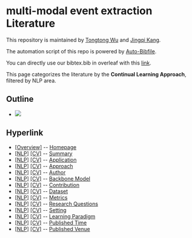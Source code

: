 # multi-modal event extraction Literature 
This repository is maintained by [Tongtong Wu](http://wutong8023.site/) and [Jingqi Kang](https://#####). 

The automation script of this repo is powered by [Auto-Bibfile](https://github.com/wutong8023/Auto-Bibfile.git).

You can directly use our bibtex.bib in overleaf with this [link](https://www.overleaf.com/read/rgscdxhxbwhp).

This page categorizes the literature by the **Continual Learning Approach**, filtered by NLP area.

## Outline 
- [![](https://img.shields.io/badge/Hyperlink-blue)](https://github.com/JingqiKang/multi-modal-event-extraction/blob/main//MMEE4nlp/approach\README.md#hyperlink)
## Hyperlink 
- [[Overview]](https://github.com/JingqiKang/multi-modal-event-extraction/blob/main//README.md) -- [Homepage](https://github.com/JingqiKang/multi-modal-event-extraction/blob/main//README.md)
- [[NLP]](https://github.com/JingqiKang/multi-modal-event-extraction/blob/main//MMEE4nlp/./)  [[CV]](https://github.com/JingqiKang/multi-modal-event-extraction/blob/main//MMEE4cv/./) -- [Summary](https://github.com/JingqiKang/multi-modal-event-extraction/blob/main//MMEE4all/./)
- [[NLP]](https://github.com/JingqiKang/multi-modal-event-extraction/blob/main//MMEE4nlp/application)  [[CV]](https://github.com/JingqiKang/multi-modal-event-extraction/blob/main//MMEE4cv/application) -- [Application](https://github.com/JingqiKang/multi-modal-event-extraction/blob/main//MMEE4all/application)
- [[NLP]](https://github.com/JingqiKang/multi-modal-event-extraction/blob/main//MMEE4nlp/approach)  [[CV]](https://github.com/JingqiKang/multi-modal-event-extraction/blob/main//MMEE4cv/approach) -- [Approach](https://github.com/JingqiKang/multi-modal-event-extraction/blob/main//MMEE4all/approach)
- [[NLP]](https://github.com/JingqiKang/multi-modal-event-extraction/blob/main//MMEE4nlp/author)  [[CV]](https://github.com/JingqiKang/multi-modal-event-extraction/blob/main//MMEE4cv/author) -- [Author](https://github.com/JingqiKang/multi-modal-event-extraction/blob/main//MMEE4all/author)
- [[NLP]](https://github.com/JingqiKang/multi-modal-event-extraction/blob/main//MMEE4nlp/backbone_model)  [[CV]](https://github.com/JingqiKang/multi-modal-event-extraction/blob/main//MMEE4cv/backbone_model) -- [Backbone Model](https://github.com/JingqiKang/multi-modal-event-extraction/blob/main//MMEE4all/backbone_model)
- [[NLP]](https://github.com/JingqiKang/multi-modal-event-extraction/blob/main//MMEE4nlp/contribution)  [[CV]](https://github.com/JingqiKang/multi-modal-event-extraction/blob/main//MMEE4cv/contribution) -- [Contribution](https://github.com/JingqiKang/multi-modal-event-extraction/blob/main//MMEE4all/contribution)
- [[NLP]](https://github.com/JingqiKang/multi-modal-event-extraction/blob/main//MMEE4nlp/dataset)  [[CV]](https://github.com/JingqiKang/multi-modal-event-extraction/blob/main//MMEE4cv/dataset) -- [Dataset](https://github.com/JingqiKang/multi-modal-event-extraction/blob/main//MMEE4all/dataset)
- [[NLP]](https://github.com/JingqiKang/multi-modal-event-extraction/blob/main//MMEE4nlp/metrics)  [[CV]](https://github.com/JingqiKang/multi-modal-event-extraction/blob/main//MMEE4cv/metrics) -- [Metrics](https://github.com/JingqiKang/multi-modal-event-extraction/blob/main//MMEE4all/metrics)
- [[NLP]](https://github.com/JingqiKang/multi-modal-event-extraction/blob/main//MMEE4nlp/research_question)  [[CV]](https://github.com/JingqiKang/multi-modal-event-extraction/blob/main//MMEE4cv/research_question) -- [Research Questions](https://github.com/JingqiKang/multi-modal-event-extraction/blob/main//MMEE4all/research_question)
- [[NLP]](https://github.com/JingqiKang/multi-modal-event-extraction/blob/main//MMEE4nlp/setting)  [[CV]](https://github.com/JingqiKang/multi-modal-event-extraction/blob/main//MMEE4cv/setting) -- [Setting](https://github.com/JingqiKang/multi-modal-event-extraction/blob/main//MMEE4all/setting)
- [[NLP]](https://github.com/JingqiKang/multi-modal-event-extraction/blob/main//MMEE4nlp/supervision)  [[CV]](https://github.com/JingqiKang/multi-modal-event-extraction/blob/main//MMEE4cv/supervision) -- [ Learning Paradigm](https://github.com/JingqiKang/multi-modal-event-extraction/blob/main//MMEE4all/supervision)
- [[NLP]](https://github.com/JingqiKang/multi-modal-event-extraction/blob/main//MMEE4nlp/time)  [[CV]](https://github.com/JingqiKang/multi-modal-event-extraction/blob/main//MMEE4cv/time) -- [Published Time](https://github.com/JingqiKang/multi-modal-event-extraction/blob/main//MMEE4all/time)
- [[NLP]](https://github.com/JingqiKang/multi-modal-event-extraction/blob/main//MMEE4nlp/venue)  [[CV]](https://github.com/JingqiKang/multi-modal-event-extraction/blob/main//MMEE4cv/venue) -- [Published Venue](https://github.com/JingqiKang/multi-modal-event-extraction/blob/main//MMEE4all/venue)
